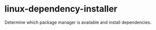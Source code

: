 # linux-dependency-installer
Determine which package manager is available and install dependencies.
